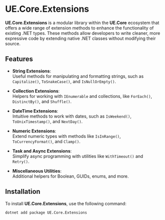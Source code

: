 # UE.Core.Extensions

**UE.Core.Extensions** is a modular library within the **UE.Core** ecosystem that offers a wide range of extension methods to enhance the functionality of existing .NET types. These methods allow developers to write cleaner, more expressive code by extending native .NET classes without modifying their source.

## Features

- **String Extensions**:  
  Useful methods for manipulating and formatting strings, such as `Capitalize()`, `ToSnakeCase()`, and `IsNullOrEmpty()`.

- **Collection Extensions**:  
  Helpers for working with `IEnumerable` and collections, like `ForEach()`, `DistinctBy()`, and `Shuffle()`.

- **DateTime Extensions**:  
  Intuitive methods to work with dates, such as `IsWeekend()`, `ToUnixTimestamp()`, and `NextDay()`.

- **Numeric Extensions**:  
  Extend numeric types with methods like `IsInRange()`, `ToCurrencyFormat()`, and `Clamp()`.

- **Task and Async Extensions**:  
  Simplify async programming with utilities like `WithTimeout()` and `Retry()`.

- **Miscellaneous Utilities**:  
  Additional helpers for Boolean, GUIDs, enums, and more.

## Installation

To install **UE.Core.Extensions**, use the following command:

```bash
dotnet add package UE.Core.Extensions
